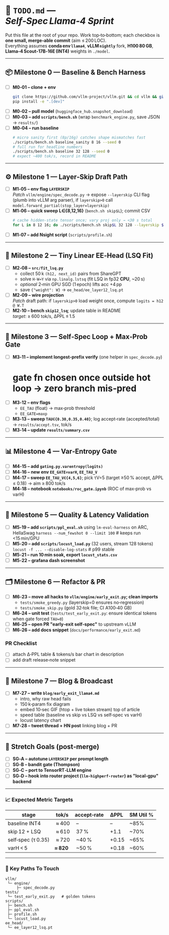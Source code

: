 # 📝 `TODO.md` — *Self‑Spec Llama‑4 Sprint*  

Put this file at the root of your repo. Work top‑to‑bottom; each checkbox is **one small, merge‑able commit** (aim ≤ 200 LOC).  
Everything assumes **conda env `llama4`**, **vLLM `nightly`** fork, **H100 80 GB**, **Llama‑4 Scout‑17B‑16E (INT4)** weights in `./model`.

---

## 📦 Milestone 0 — Baseline & Bench Harness
- [ ] **M0‑01 – clone + env**  
  ```bash
  git clone https://github.com/vllm-project/vllm.git && cd vllm && git checkout nightly
  pip install -e ".[dev]"
  ```
- [ ] **M0‑02 – pull model** (`huggingface_hub.snapshot_download`)
- [ ] **M0‑03 – add `scripts/bench.sh`** (wrap `benchmark_engine.py`, save JSON → `results/`)
- [ ] **M0‑04 – run baseline**  
  ```bash
  # micro sanity first (8p/16g) catches shape mismatches fast
  ./scripts/bench.sh baseline_sanity 8 16 --seed 0
  # full run for headline numbers
  ./scripts/bench.sh baseline 32 128 --seed 0
  # expect ~400 tok/s, record in README
  ```

---

## ⚙️ Milestone 1 — Layer‑Skip Draft Path
- [ ] **M1‑05 – env flag `LAYERSKIP`**  
  *Patch* `vllm/engine/spec_decode.py` → expose `--layerskip` CLI flag (plumb into vLLM arg parser), if `layerskip>0` call `model.forward_partial(stop_layer=layerskip)`
- [ ] **M1‑06 – quick sweep L∈{8,12,16}** (`bench.sh skip$L`); commit CSV
  ```bash
  # cache hidden‑state tensor once; vary proj only → <30 s total
  for L in 8 12 16; do ./scripts/bench.sh skip$L 32 128 --layerskip $L --seed 0; done
  ```
- [ ] **M1‑07 – add Nsight script** (`scripts/profile.sh`)

---

## 🧩 Milestone 2 — Tiny Linear EE‑Head (LSQ Fit)
- [ ] **M2‑08 – `src/fit_lsq.py`**  
  - collect 50 k `(h12, next_id)` pairs from ShareGPT  
  - solve `H·W≈Y` via `np.linalg.lstsq` (fit LSQ in fp32 **CPU**, ~20 s)
  - *optional* 2‑min GPU SGD (1 epoch) lifts acc +4 pp
  - save `{"weight": W}` → `ee_head/ee_layer12_lsq.pt`
- [ ] **M2‑09 – wire projection**  
  *Patch* draft path: if `layerskip>0` load weight once, compute `logits = h12 @ W.T`
- [ ] **M2‑10 – bench `skip12_lsq`**; update table in README  
  *target*: ≥ 600 tok/s, ΔPPL ≤ 1.5

---

## 🚦 Milestone 3 — Self‑Spec Loop + Max‑Prob Gate
- [ ] **M3‑11 – implement longest‑prefix verify** (one helper in `spec_decode.py`)
  # gate fn chosen **once** outside hot loop → zero branch mis‑pred
- [ ] **M3‑12 – env flags**  
  - `EE_TAU` (float) → max‑prob threshold  
  - `EE_GATE=maxp`
- [ ] **M3‑13 – sweep `TAU∈{0.30,0.35,0.40}`**; log accept‑rate (accepted/total) → `results/accept.tsv`, tok/s
- [ ] **M3‑14 – update `results/summary.csv`**

---

## 📊 Milestone 4 — Var‑Entropy Gate
- [ ] **M4‑15 – add `gating.py.varentropy(logits)`**
- [ ] **M4‑16 – new env `EE_GATE=varH`, `EE_TAU_V`**
- [ ] **M4‑17 – sweep `EE_TAU_V∈{4,5,6}`**; pick τV=5 (target ≥50 % accept, ΔPPL ≤ 0.18) → aim ≥ 800 tok/s
- [ ] **M4‑18 – notebook `notebooks/roc_gate.ipynb`** (ROC of max‑prob vs varH)

---

## 🔬 Milestone 5 — Quality & Latency Validation
- [ ] **M5‑19 – add `scripts/ppl_eval.sh`** using `lm-eval-harness` on ARC, HellaSwag
  `harness --num_fewshot 0 --limit 100` # keeps run <15 min/GPU
- [ ] **M5‑20 – add `scripts/locust_load.py`** (32 users, stream 128 tokens)
  `locust -f ... --disable-log-stats` # p99 stable
- [ ] **M5‑21 – run 10 min soak, export `locust_stats.csv`**
- [ ] **M5‑22 – grafana dash screenshot**

---

## 🗂️ Milestone 6 — Refactor & PR
- [ ] **M6‑23 – move all hacks to `vllm/engine/early_exit.py`; clean imports**
  - `tests/smoke_greedy.py` (layerskip=0 ensures no‑regression)
  - `tests/smoke_skip.py` (gold 32‑tok file; CI A100‑40 GB)
- [ ] **M6‑24 – unit test** (`tests/test_early_exit.py`: ensure identical tokens when gate forced `TAU=0`)
- [ ] **M6‑25 – open PR "early‑exit self‑spec"** to upstream vLLM
- [ ] **M6‑26 – add docs snippet** (`docs/performance/early_exit.md`)

### PR Checklist
 - [ ] attach Δ‑PPL table & tokens/s bar chart in description
 - [ ] add draft release‑note snippet

---

## 📣 Milestone 7 — Blog & Broadcast
- [ ] **M7‑27 – write `blog/early_exit_llama4.md`**  
  - intro, why raw head fails  
  - 150 k‑param fix diagram  
  - embed 10‑sec GIF (htop + live token stream) top of article
  - speed table (baseline vs skip vs LSQ vs self‑spec vs varH)  
  - locust latency chart
- [ ] **M7‑28 – tweet thread + HN post** linking blog + PR

---

## 🚀 Stretch Goals (post‑merge)
- [ ] **SG‑A – autotune `LAYERSKIP` per prompt length**
- [ ] **SG‑B – bandit gate (Thompson)**
- [ ] **SG‑C – port to TensorRT‑LLM engine**
- [ ] **SG‑D – hook into router project (`llm-highperf-router`) as "local‑gpu" backend**

---

### 📈 Expected Metric Targets
| stage | tok/s | accept‑rate | ΔPPL | SM Util % |
|-------|-------|------------|------|-----------|
| baseline INT4 | ≈ 400 | – | – | ~85% |
| skip 12 + LSQ | ≈ 610 | 37 % | +1.1 | ~70% |
| self‑spec (τ 0.35) | ≈ 720 | ~40 % | +0.15 | ~65% |
| varH < 5 | **≈ 820** | ~50 % | +0.18 | ~60% |

---

### 🔑 Key Paths To Touch
```
vllm/
 └─ engine/
     ├─ spec_decode.py   
tests/
 └─ test_early_exit.py   # golden tokens
scripts/
 ├─ bench.sh
 ├─ ppl_eval.sh
 ├─ profile.sh
 └─ locust_load.py
ee_head/
 └─ ee_layer12_lsq.pt
```